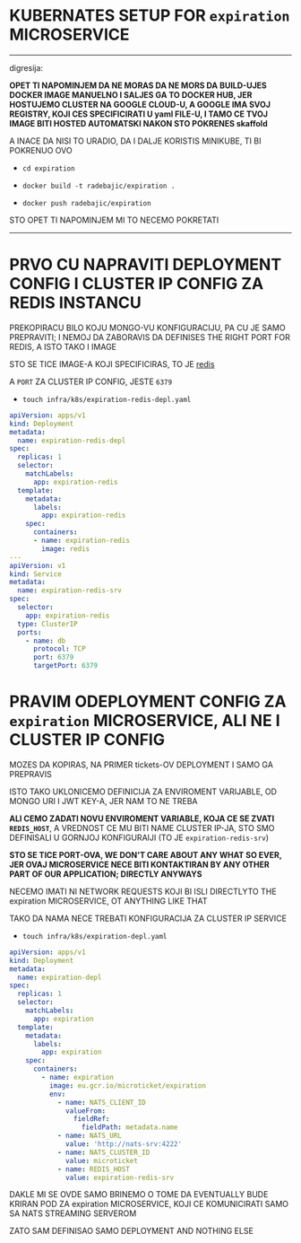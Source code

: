 # KUBERNATES SETUP FOR `expiration` MICROSERVICE

***

digresija:

**OPET TI NAPOMINJEM DA NE MORAS DA NE MORS DA BUILD-UJES DOCKER IMAGE MANUELNO I SALJES GA TO DOCKER HUB, JER HOSTUJEMO CLUSTER NA GOOGLE CLOUD-U, A GOOGLE IMA SVOJ REGISTRY, KOJI CES SPECIFICIRATI U yaml FILE-U, I TAMO CE TVOJ IMAGE BITI HOSTED AUTOMATSKI NAKON STO POKRENES skaffold**

A INACE DA NISI TO URADIO, DA I DALJE KORISTIS MINIKUBE, TI BI POKRENUO OVO

- `cd expiration`

- `docker build -t radebajic/expiration .`

- `docker push radebajic/expiration`

STO OPET TI NAPOMINJEM MI TO NECEMO POKRETATI

***

# PRVO CU NAPRAVITI DEPLOYMENT CONFIG I CLUSTER IP CONFIG ZA REDIS INSTANCU

PREKOPIRACU BILO KOJU MONGO-VU KONFIGURACIJU, PA CU JE SAMO PREPRAVITI; I NEMOJ DA ZABORAVIS DA DEFINISES THE RIGHT PORT FOR REDIS, A ISTO TAKO I IMAGE

STO SE TICE IMAGE-A KOJI SPECIFICIRAS, TO JE [redis](https://hub.docker.com/_/redis)

A `PORT` ZA CLUSTER IP CONFIG, JESTE `6379`

- `touch infra/k8s/expiration-redis-depl.yaml`

```yaml
apiVersion: apps/v1
kind: Deployment
metadata:
  name: expiration-redis-depl
spec:
  replicas: 1
  selector:
    matchLabels:
      app: expiration-redis
  template:
    metadata:
      labels:
        app: expiration-redis
    spec:
      containers:
      - name: expiration-redis
        image: redis
---
apiVersion: v1
kind: Service
metadata:
  name: expiration-redis-srv
spec:
  selector:
    app: expiration-redis
  type: ClusterIP
  ports:
    - name: db
      protocol: TCP
      port: 6379
      targetPort: 6379

```

# PRAVIM ODEPLOYMENT CONFIG ZA `expiration` MICROSERVICE, ALI NE I CLUSTER IP CONFIG

MOZES DA KOPIRAS, NA PRIMER tickets-OV DEPLOYMENT I SAMO GA PREPRAVIS

ISTO TAKO UKLONICEMO DEFINICIJA ZA ENVIROMENT VARIJABLE, OD MONGO URI I JWT KEY-A, JER NAM TO NE TREBA

**ALI CEMO ZADATI NOVU ENVIROMENT VARIABLE, KOJA CE SE ZVATI `REDIS_HOST`**, A VREDNOST CE MU BITI NAME CLUSTER IP-JA, STO SMO DEFINISALI U GORNJOJ KONFIGURAIJI (TO JE `expiration-redis-srv`)

**STO SE TICE PORT-OVA, WE DON'T CARE ABOUT ANY WHAT SO EVER, JER OVAJ MICROSERVICE NECE BITI KONTAKTIRAN BY ANY OTHER PART OF OUR APPLICATION; DIRECTLY ANYWAYS**

NECEMO IMATI NI NETWORK REQUESTS KOJI BI ISLI DIRECTLYTO THE expiration MICROSERVICE, OT ANYTHING LIKE THAT

TAKO DA NAMA NECE TREBATI KONFIGURACIJA ZA CLUSTER IP SERVICE

- `touch infra/k8s/expiration-depl.yaml`

```yaml
apiVersion: apps/v1
kind: Deployment
metadata:
  name: expiration-depl
spec:
  replicas: 1
  selector:
    matchLabels:
      app: expiration
  template:
    metadata:
      labels:
        app: expiration
    spec:
      containers:
        - name: expiration
          image: eu.gcr.io/microticket/expiration
          env:
            - name: NATS_CLIENT_ID
              valueFrom:
                fieldRef:
                  fieldPath: metadata.name
            - name: NATS_URL
              value: 'http://nats-srv:4222'
            - name: NATS_CLUSTER_ID
              value: microticket
            - name: REDIS_HOST
              value: expiration-redis-srv
```

DAKLE MI SE OVDE SAMO BRINEMO O TOME DA EVENTUALLY BUDE KRIRAN POD ZA expiration MICROSERVICE, KOJI CE KOMUNICIRATI SAMO SA NATS STREAMING SERVEROM

ZATO SAM DEFINISAO SAMO DEPLOYMENT AND NOTHING ELSE

